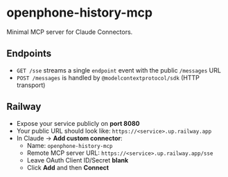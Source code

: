 # openphone-history-mcp

Minimal MCP server for Claude Connectors.

## Endpoints
- `GET /sse` streams a single `endpoint` event with the public `/messages` URL
- `POST /messages` is handled by `@modelcontextprotocol/sdk` (HTTP transport)

## Railway
- Expose your service publicly on **port 8080**
- Your public URL should look like: `https://<service>.up.railway.app`
- In Claude → **Add custom connector**:
  - Name: `openphone-history-mcp`
  - Remote MCP server URL: `https://<service>.up.railway.app/sse`
  - Leave OAuth Client ID/Secret **blank**
  - Click **Add** and then **Connect**
